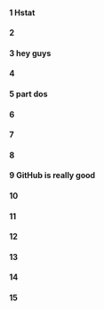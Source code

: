 #### 1 Hstat
#### 2
#### 3 hey guys
#### 4
#### 5 part dos
#### 6
#### 7
#### 8
#### 9 GitHub is really good
#### 10
#### 11
#### 12
#### 13
#### 14
#### 15